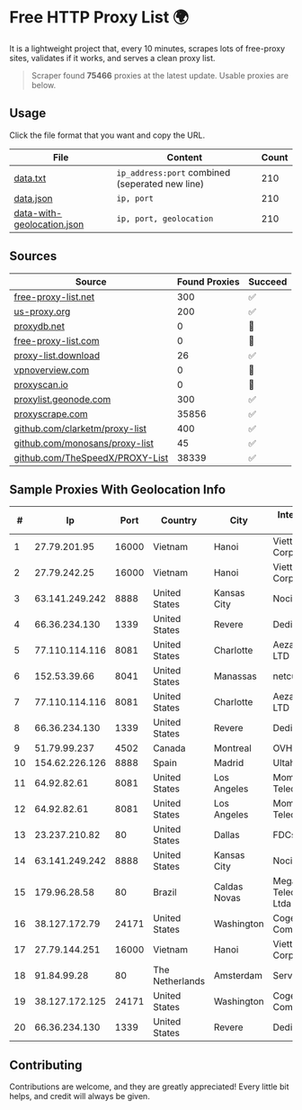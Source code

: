 
# Free HTTP Proxy List 🌍

It is a lightweight project that, every 10 minutes, scrapes lots of free-proxy sites, validates if it works, and serves a clean proxy list.


> Scraper found **75466** proxies at the latest update. Usable proxies are below.

## Usage

Click the file format that you want and copy the URL.


|File|Content|Count|
|----|-------|-----|
|[data.txt](https://raw.githubusercontent.com/themiralay/Proxy-List-World/master/data.txt)|`ip_address:port` combined (seperated new line)|210|
|[data.json](https://raw.githubusercontent.com/themiralay/Proxy-List-World/master/data.json)|`ip, port`|210|
|[data-with-geolocation.json](https://raw.githubusercontent.com/themiralay/Proxy-List-World/master/data-with-geolocation.json)|`ip, port, geolocation`|210|

## Sources

|Source|Found Proxies|Succeed|
|------|-------------|-------|
|[free-proxy-list.net](https://free-proxy-list.net)|300|✅|
|[us-proxy.org](https://www.us-proxy.org)|200|✅|
|[proxydb.net](http://proxydb.net)|0|🚫|
|[free-proxy-list.com](https://free-proxy-list.com/?page=&port=&type%5B%5D=http&type%5B%5D=https&up_time=0&search=Search)|0|🚫|
|[proxy-list.download](https://www.proxy-list.download/HTTP)|26|✅|
|[vpnoverview.com](https://vpnoverview.com/privacy/anonymous-browsing/free-proxy-servers)|0|🚫|
|[proxyscan.io](https://www.proxyscan.io)|0|🚫|
|[proxylist.geonode.com](https://proxylist.geonode.com/api/proxy-list?limit=300&page=1&sort_by=lastChecked&sort_type=desc&protocols=http,https)|300|✅|
|[proxyscrape.com](https://api.proxyscrape.com/v2/?request=displayproxies&protocol=http&timeout=10000&country=all&ssl=all&anonymity=all)|35856|✅|
|[github.com/clarketm/proxy-list](https://raw.githubusercontent.com/clarketm/proxy-list/master/proxy-list-raw.txt)|400|✅|
|[github.com/monosans/proxy-list](https://raw.githubusercontent.com/monosans/proxy-list/main/proxies/http.txt)|45|✅|
|[github.com/TheSpeedX/PROXY-List](https://raw.githubusercontent.com/TheSpeedX/PROXY-List/master/http.txt)|38339|✅|


## Sample Proxies With Geolocation Info

|#|Ip|Port|Country|City|Internet Service Provider|
|-|--|----|-------|----|-------------------------|
|1|27.79.201.95|16000|Vietnam|Hanoi|Viettel Corporation|
|2|27.79.242.25|16000|Vietnam|Hanoi|Viettel Corporation|
|3|63.141.249.242|8888|United States|Kansas City|Nocix, LLC|
|4|66.36.234.130|1339|United States|Revere|DediOutlet, LLC|
|5|77.110.114.116|8081|United States|Charlotte|Aeza International LTD|
|6|152.53.39.66|8041|United States|Manassas|netcup GmbH|
|7|77.110.114.116|8081|United States|Charlotte|Aeza International LTD|
|8|66.36.234.130|1339|United States|Revere|DediOutlet, LLC|
|9|51.79.99.237|4502|Canada|Montreal|OVH SAS|
|10|154.62.226.126|8888|Spain|Madrid|Ultahost, Inc.|
|11|64.92.82.61|8081|United States|Los Angeles|Momentum Telecom, Inc.|
|12|64.92.82.61|8081|United States|Los Angeles|Momentum Telecom, Inc.|
|13|23.237.210.82|80|United States|Dallas|FDCservers.net|
|14|63.141.249.242|8888|United States|Kansas City|Nocix, LLC|
|15|179.96.28.58|80|Brazil|Caldas Novas|Megatelecom Telecomunicacoes Ltda|
|16|38.127.172.79|24171|United States|Washington|Cogent Communications|
|17|27.79.144.251|16000|Vietnam|Hanoi|Viettel Corporation|
|18|91.84.99.28|80|The Netherlands|Amsterdam|Servers Tech Fzco|
|19|38.127.172.125|24171|United States|Washington|Cogent Communications|
|20|66.36.234.130|1339|United States|Revere|DediOutlet, LLC|



## Contributing

Contributions are welcome, and they are greatly appreciated! Every
little bit helps, and credit will always be given.

